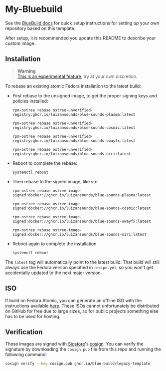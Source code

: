# My-Bluebuild

See the [BlueBuild docs](https://blue-build.org/how-to/setup/) for quick setup instructions for setting up your own repository based on this template.

After setup, it is recommended you update this README to describe your custom image.

## Installation

> **Warning**  
> [This is an experimental feature](https://www.fedoraproject.org/wiki/Changes/OstreeNativeContainerStable), try at your own discretion.

To rebase an existing atomic Fedora installation to the latest build:

- First rebase to the unsigned image, to get the proper signing keys and policies installed:
  ```
  rpm-ostree rebase ostree-unverified-registry:ghcr.io/luizansounds/blue-sounds-plasma:latest
  ```
    
  ```
  rpm-ostree rebase ostree-unverified-registry:ghcr.io/luizansounds/blue-sounds-cosmic:latest
  ```

  ```
  rpm-ostree rebase ostree-unverified-registry:ghcr.io/luizansounds/blue-sounds-swayfx:latest
  ```
  
  ```
  rpm-ostree rebase ostree-unverified-registry:ghcr.io/luizansounds/blue-sounds-niri:latest
  ```

- Reboot to complete the rebase:
  ```
  systemctl reboot
  ```
- Then rebase to the signed image, like so:
  ```
  rpm-ostree rebase ostree-image-signed:docker://ghcr.io/luizansounds/blue-sounds-plasma:latest
  ```

  ```
  rpm-ostree rebase ostree-image-signed:docker://ghcr.io/luizansounds/blue-sounds-cosmic:latest
  ```

  ```
  rpm-ostree rebase ostree-image-signed:docker://ghcr.io/luizansounds/blue-sounds-swayfx:latest
  ```
  
  ```
  rpm-ostree rebase ostree-image-signed:docker://ghcr.io/luizansounds/blue-sounds-niri:latest
  ```
- Reboot again to complete the installation
  ```
  systemctl reboot
  ```

The `latest` tag will automatically point to the latest build. That build will still always use the Fedora version specified in `recipe.yml`, so you won't get accidentally updated to the next major version.

## ISO

If build on Fedora Atomic, you can generate an offline ISO with the instructions available [here](https://blue-build.org/learn/universal-blue/#fresh-install-from-an-iso). These ISOs cannot unfortunately be distributed on GitHub for free due to large sizes, so for public projects something else has to be used for hosting.

## Verification

These images are signed with [Sigstore](https://www.sigstore.dev/)'s [cosign](https://github.com/sigstore/cosign). You can verify the signature by downloading the `cosign.pub` file from this repo and running the following command:

```bash
cosign verify --key cosign.pub ghcr.io/blue-build/legacy-template
```
